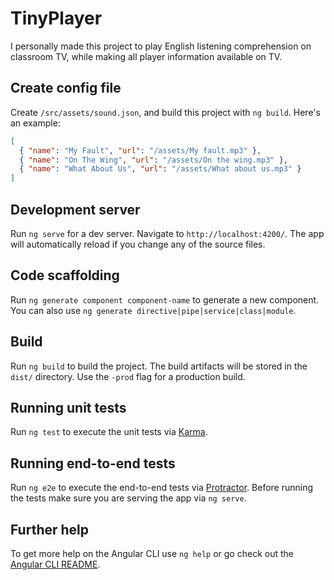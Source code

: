 # TinyPlayer

I personally made this project to play English listening comprehension on classroom TV, while making all player information available on TV.

## Create config file

Create `/src/assets/sound.json`, and build this project with `ng build`. Here's an example:

```json
[
  { "name": "My Fault", "url": "/assets/My fault.mp3" },
  { "name": "On The Wing", "url": "/assets/On the wing.mp3" },
  { "name": "What About Us", "url": "/assets/What about us.mp3" }
]
```

## Development server

Run `ng serve` for a dev server. Navigate to `http://localhost:4200/`. The app will automatically reload if you change any of the source files.

## Code scaffolding

Run `ng generate component component-name` to generate a new component. You can also use `ng generate directive|pipe|service|class|module`.

## Build

Run `ng build` to build the project. The build artifacts will be stored in the `dist/` directory. Use the `-prod` flag for a production build.

## Running unit tests

Run `ng test` to execute the unit tests via [Karma](https://karma-runner.github.io).

## Running end-to-end tests

Run `ng e2e` to execute the end-to-end tests via [Protractor](http://www.protractortest.org/).
Before running the tests make sure you are serving the app via `ng serve`.

## Further help

To get more help on the Angular CLI use `ng help` or go check out the [Angular CLI README](https://github.com/angular/angular-cli/blob/master/README.md).
